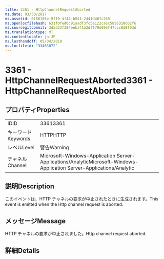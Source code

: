 ```yaml
---
title: 3361 - HttpChannelRequestAborted
ms.date: 03/30/2017
ms.assetid: 0150156e-9ff9-4f44-b941-2441d40fc265
ms.openlocfilehash: 631f0fed0c91aadf3fc5e122ca6c5895310c02f6
ms.sourcegitcommit: 3d5d33f384eeba41b2dff79d096f47ccc8d8f03d
ms.translationtype: MT
ms.contentlocale: ja-JP
ms.lasthandoff: 05/04/2018
ms.locfileid: "33463072"
---
```

# <a name="3361---httpchannelrequestaborted"></a><span data-ttu-id="86d60-102">3361 - HttpChannelRequestAborted</span><span class="sxs-lookup"><span data-stu-id="86d60-102">3361 - HttpChannelRequestAborted</span></span>
## <a name="properties"></a><span data-ttu-id="86d60-103">プロパティ</span><span class="sxs-lookup"><span data-stu-id="86d60-103">Properties</span></span>  
  
|||  
|-|-|  
|<span data-ttu-id="86d60-104">ID</span><span class="sxs-lookup"><span data-stu-id="86d60-104">ID</span></span>|<span data-ttu-id="86d60-105">3361</span><span class="sxs-lookup"><span data-stu-id="86d60-105">3361</span></span>|  
|<span data-ttu-id="86d60-106">キーワード</span><span class="sxs-lookup"><span data-stu-id="86d60-106">Keywords</span></span>|<span data-ttu-id="86d60-107">HTTP</span><span class="sxs-lookup"><span data-stu-id="86d60-107">HTTP</span></span>|  
|<span data-ttu-id="86d60-108">レベル</span><span class="sxs-lookup"><span data-stu-id="86d60-108">Level</span></span>|<span data-ttu-id="86d60-109">警告</span><span class="sxs-lookup"><span data-stu-id="86d60-109">Warning</span></span>|  
|<span data-ttu-id="86d60-110">チャネル</span><span class="sxs-lookup"><span data-stu-id="86d60-110">Channel</span></span>|<span data-ttu-id="86d60-111">Microsoft-Windows-Application Server-Applications/Analytic</span><span class="sxs-lookup"><span data-stu-id="86d60-111">Microsoft-Windows-Application Server-Applications/Analytic</span></span>|  
  
## <a name="description"></a><span data-ttu-id="86d60-112">説明</span><span class="sxs-lookup"><span data-stu-id="86d60-112">Description</span></span>  
 <span data-ttu-id="86d60-113">このイベントは、HTTP チャネルの要求が中止されたときに生成されます。</span><span class="sxs-lookup"><span data-stu-id="86d60-113">This event is emitted when the Http channel request is aborted.</span></span>  
  
## <a name="message"></a><span data-ttu-id="86d60-114">メッセージ</span><span class="sxs-lookup"><span data-stu-id="86d60-114">Message</span></span>  
 <span data-ttu-id="86d60-115">HTTP チャネルの要求が中止されました。</span><span class="sxs-lookup"><span data-stu-id="86d60-115">Http channel request aborted.</span></span>  
  
## <a name="details"></a><span data-ttu-id="86d60-116">詳細</span><span class="sxs-lookup"><span data-stu-id="86d60-116">Details</span></span>
